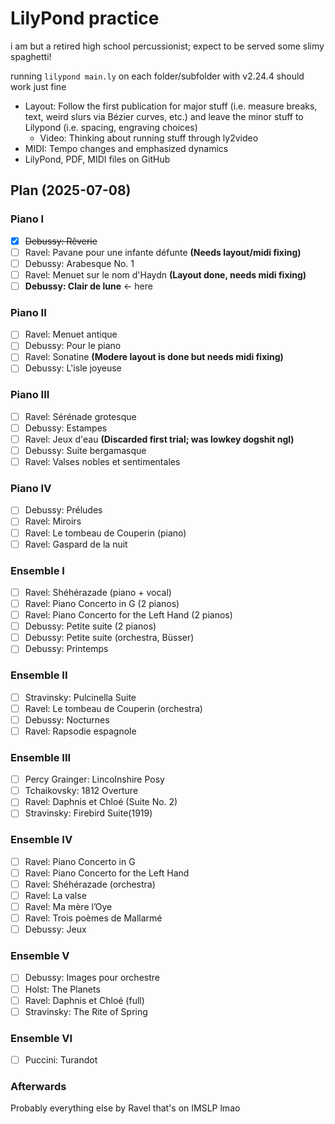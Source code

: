 # LilyPond practice

i am but a retired high school percussionist; expect to be served some slimy spaghetti!

running `lilypond main.ly` on each folder/subfolder with v2.24.4 should work just fine

- Layout: Follow the first publication for major stuff (i.e. measure breaks, text, weird slurs via Bézier curves, etc.) and leave the minor stuff to Lilypond (i.e. spacing, engraving choices)
	- Video: Thinking about running stuff through ly2video
- MIDI: Tempo changes and emphasized dynamics
- LilyPond, PDF, MIDI files on GitHub

## Plan (2025-07-08)

### Piano I

- [x] ~~Debussy: Rêverie~~
- [ ] Ravel: Pavane pour une infante défunte **(Needs layout/midi fixing)**
- [ ] Debussy: Arabesque No. 1
- [ ] Ravel: Menuet sur le nom d'Haydn **(Layout done, needs midi fixing)**
- [ ] **Debussy: Clair de lune** ← here

### Piano II

- [ ] Ravel: Menuet antique
- [ ] Debussy: Pour le piano
- [ ] Ravel: Sonatine **(Modere layout is done but needs midi fixing)**
- [ ] Debussy: L'isle joyeuse

### Piano III

- [ ] Ravel: Sérénade grotesque
- [ ] Debussy: Estampes
- [ ] Ravel: Jeux d'eau **(Discarded first trial; was lowkey dogshit ngl)**
- [ ] Debussy: Suite bergamasque
- [ ] Ravel: Valses nobles et sentimentales

### Piano IV

- [ ] Debussy: Préludes
- [ ] Ravel: Miroirs
- [ ] Ravel: Le tombeau de Couperin (piano)
- [ ] Ravel: Gaspard de la nuit

### Ensemble I

- [ ] Ravel: Shéhérazade (piano + vocal)
- [ ] Ravel: Piano Concerto in G (2 pianos)
- [ ] Ravel: Piano Concerto for the Left Hand (2 pianos)
- [ ] Debussy: Petite suite (2 pianos)
- [ ] Debussy: Petite suite (orchestra, Büsser)
- [ ] Debussy: Printemps

### Ensemble II

- [ ] Stravinsky: Pulcinella Suite
- [ ] Ravel: Le tombeau de Couperin (orchestra)
- [ ] Debussy: Nocturnes
- [ ] Ravel: Rapsodie espagnole

### Ensemble III

- [ ] Percy Grainger: Lincolnshire Posy
- [ ] Tchaikovsky: 1812 Overture
- [ ] Ravel: Daphnis et Chloé (Suite No. 2)
- [ ] Stravinsky: Firebird Suite(1919)

### Ensemble IV

- [ ] Ravel: Piano Concerto in G
- [ ] Ravel: Piano Concerto for the Left Hand 
- [ ] Ravel: Shéhérazade (orchestra)
- [ ] Ravel: La valse
- [ ] Ravel: Ma mère l’Oye
- [ ] Ravel: Trois poèmes de Mallarmé
- [ ] Debussy: Jeux

### Ensemble V

- [ ] Debussy: Images pour orchestre
- [ ] Holst: The Planets
- [ ] Ravel: Daphnis et Chloé (full)
- [ ] Stravinsky: The Rite of Spring

### Ensemble VI

- [ ] Puccini: Turandot

### Afterwards

Probably everything else by Ravel that's on IMSLP lmao
